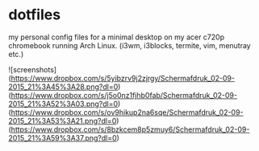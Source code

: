 # dotfiles
my personal config files for a minimal desktop on my acer c720p chromebook running Arch Linux. (i3wm, i3blocks, termite, vim, menutray etc.)

![screenshots]
(https://www.dropbox.com/s/5yibzrv9j2zjrgy/Schermafdruk_02-09-2015_21%3A45%3A28.png?dl=0)
(https://www.dropbox.com/s/j5o0nz1fjhb0fab/Schermafdruk_02-09-2015_21%3A52%3A03.png?dl=0)
(https://www.dropbox.com/s/ov9hikup2na6sqe/Schermafdruk_02-09-2015_21%3A53%3A21.png?dl=0)
(https://www.dropbox.com/s/8bzkcem8p5zmuy6/Schermafdruk_02-09-2015_21%3A59%3A37.png?dl=0)
